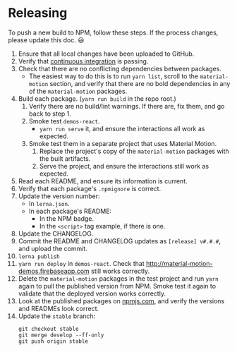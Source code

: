# Releasing #

To push a new build to NPM, follow these steps.  If the process changes, please update this doc. :smiley:

1.  Ensure that all local changes have been uploaded to GitHub.
2.  Verify that [continuous integration](https://circleci.com/gh/material-motion/material-motion-js) is passing.
3.  Check that there are no conflicting dependencies between packages.
    - The easiest way to do this is to run `yarn list`, scroll to the `material-motion` section, and verify that there are no bold dependencies in any of the `material-motion` packages.
4.  Build each package. (`yarn run build` in the repo root.)
    1.  Verify there are no build/lint warnings.  If there are, fix them, and go back to step 1.
    2.  Smoke test `demos-react`.
        -   `yarn run serve` it, and ensure the interactions all work as expected.
    2.  Smoke test them in a separate project that uses Material Motion.
        1.  Replace the project's copy of the `material-motion` packages with the built artifacts.
        2.  Serve the project, and ensure the interactions still work as expected.
5.  Read each README, and ensure its information is current.
6.  Verify that each package's `.npmignore` is correct.
7.  Update the version number:
    -   In `lerna.json`.
    -   In each package's README:
        -   In the NPM badge.
        -   In the `<script>` tag example, if there is one.
8.  Update the CHANGELOG.
9.  Commit the README and CHANGELOG updates as `[release] v#.#.#`, and upload the commit.
10. `lerna publish`
11.  `yarn run deploy` in `demos-react`.  Check that http://material-motion-demos.firebaseapp.com still works correctly.
12. Delete the `material-motion` packages in the test project and run `yarn` again to pull the published version from NPM.  Smoke test it again to validate that the deployed version works correctly.
13. Look at the published packages on [npmjs.com](https://www.npmjs.com/package/material-motion), and verify the versions and READMEs look correct.
14. Update the `stable` branch:
    ```
    git checkout stable
    git merge develop --ff-only
    git push origin stable
    ```
